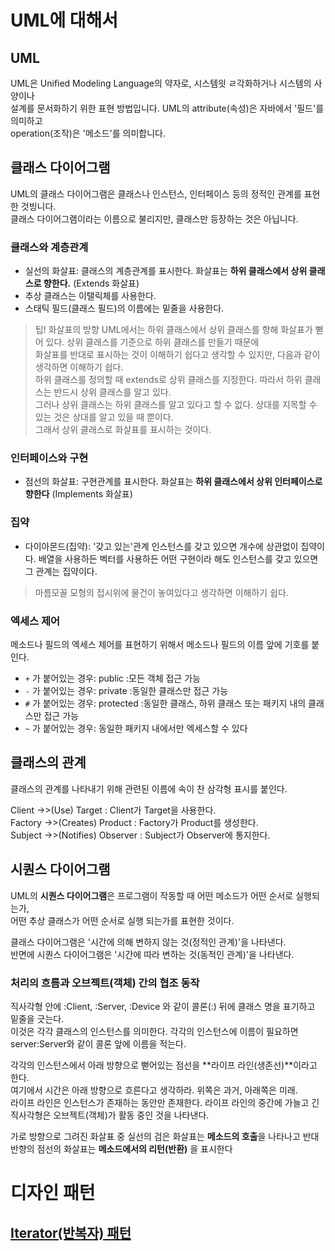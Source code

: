 # UML에 대해서
## UML
UML은 Unified Modeling Language의 약자로, 시스템읫 ㄹ각화하거나 시스템의 사양이나  
설계를 문서화하기 위한 표현 방법입니다. UML의 attribute(속성)은 자바에서 '필드'를 의미하고  
operation(조작)은 '메소드'를 의미합니다.  
## 클래스 다이어그램
UML의 클래스 다이어그램은 클래스나 인스턴스, 인터페이스 등의 정적인 관계를 표현한 것빙니다.  
클래스 다이어그램이라는 이름으로 불리지만, 클래스만 등장하는 것은 아닙니다.  

### 클래스와 계층관계  
- 실선의 화살표: 클래스의 계층관계를 표시한다. 화살표는 **하위 클래스에서 상위 클래스로 향한다.** (Extends 화살표)  
- 추상 클래스는 이탤릭체를 사용한다.  
- 스태틱 필드(클래스 필드)의 이름에는 밑줄을 사용한다.

> 팁! 화살표의 방향
> UML에서는 하위 클래스에서 상위 클래스를 향해 화살표가 뻗어 있다. 상위 클래스를 기준으로 하위 클래스를 만들기 때문에  
> 화살표를 반대로 표시하는 것이 이해하기 쉽다고 생각할 수 있지만, 다음과 같이 생각하면 이해하기 쉽다.  
> 하위 클래스를 정의할 때 extends로 상위 클래스를 지정한다. 따라서 하위 클래스는 반드시 상위 클래스를 알고 있다.  
> 그러나 상위 클래스는 하위 클래스를 알고 있다고 할 수 없다. 상대를 지목할 수 있는 것은 상대를 알고 있을 때 뿐이다.  
> 그래서 상위 클래스로 화살표를 표시하는 것이다.

### 인터페이스와 구현
- 점선의 화살표: 구현관계를 표시한다. 화살표는 **하위 클래스에서 상위 인터페이스로 향한다** (Implements 화살표)

### 집약   
- 다이아몬드(집약): '갖고 있는'관계 인스턴스를 갖고 있으면 개수에 상관없이 집약이다. 배열을 사용하든 벡터를 사용하든 어떤 구현이라 해도 인스턴스를 갖고 있으면 그 관계는 집약이다.  
> 마름모꼴 모형의 접시위에 물건이 놓여있다고 생각하면 이해하기 쉽다.

### 엑세스 제어
메소드나 필드의 엑세스 제어를 표현하기 위해서 메소드나 필드의 이름 앞에 기호를 붙인다.  
  
- `+` 가 붙어있는 경우: public :모든 객체 접근 가능
- `-` 가 붙어있는 경우: private :동일한 클래스만 접근 가능
- `#` 가 붙어있는 경우: protected :동일한 클래스, 하위 클래스 또는 패키지 내의 클래스만 접근 가능  
- `~` 가 붙어있는 경우: 동일한 패키지 내에서만 엑세스할 수 있다

## 클래스의 관계
클래스의 관계를 나타내기 위해 관련된 이름에 속이 찬 삼각형 표시를 붙인다.

Client ->>(Use) Target  : Client가 Target을 사용한다.  
Factory ->>(Creates) Product    : Factory가 Product를 생성한다.  
Subject ->>(Notifies) Observer  : Subject가 Observer에 통지한다.

## 시퀀스 다이어그램
UML의 **시퀀스 다이어그램**은 프로그램이 작동할 때 어떤 메소드가 어떤 순서로 실행되는가,  
어떤 추상 클래스가 어떤 순서로 실행 되는가를 표현한 것이다.  
  
클래스 다이어그램은 '시간에 의해 변하지 않는 것(정적인 관계)'을 나타낸다.  
반면에 시퀀스 다이어그램은 '시간에 따라 변하는 것(동적인 관계)'을 나타낸다.  
  
### 처리의 흐름과 오브젝트(객체) 간의 협조 동작  
직사각형 안에 :Client, :Server, :Device 와 같이 콜론(:) 뒤에 클래스 명을 표기하고 밑줄을 긋는다.  
이것은 각각 클래스의 인스턴스를 의미한다. 각각의 인스턴스에 이름이 필요하면 server:Server와 같이 콜론 앞에 이름을 적는다.  
  
각각의 인스턴스에서 아래 방향으로 뻗어있는 점선을 **라이프 라인(생존선)**이라고 한다.  
여기에서 시간은 아래 방향으로 흐른다고 생각하라. 위쪽은 과거, 아래쪽은 미래.  
라이프 라인은 인스턴스가 존재하는 동안만 존재한다.  라이프 라인의 중간에 가늘고 긴 직사각형은 오브젝트(객체)가 활동 중인 것을 나타낸다.  
  
가로 방향으로 그려진 화살표 중 실선의 검은 화살표는 **메소드의 호출**을 나타나고 반대 반향의 점선의 화살표는 **메소드에서의 리턴(반환)** 을 표시한다  

# 디자인 패턴
## [Iterator(반복자) 패턴](designPattern/1-IteratorPattern.md)
